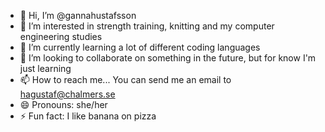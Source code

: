 - 👋 Hi, I’m @gannahustafsson
- 👀 I’m interested in strength training, knitting and my computer engineering studies
- 🌱 I’m currently learning a lot of different coding languages
- 💞️ I’m looking to collaborate on something in the future, but for know I'm just learning
- 📫 How to reach me... You can send me an email to hagustaf@chalmers.se
- 😄 Pronouns: she/her
- ⚡ Fun fact: I like banana on pizza

<!---
gannahustafsson/gannahustafsson is a ✨ special ✨ repository because its `README.md` (this file) appears on your GitHub profile.
You can click the Preview link to take a look at your changes.
--->
